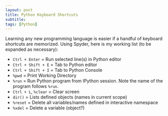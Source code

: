```yaml
---
layout: post
title: Python Keyboard Shortcuts
subtitle:  
tags: [Python]
---
```


Learning any new programming language is easier if a handful of keyboard shortcuts are memorized.  Using Spyder, here is my working list (to be expanded as necessary):    

* `Ctrl + Enter` = Run selected line(s) in Python editor 
* `Ctrl + Shift + E` = Tab to Python editor
* `Ctrl + Shift + I` = Tab to Python Console
* `%pwd` = Print Working Directory
* `%run` = Run Python program from IPython session.  Note the name of the program follows `%run`.  
* `Ctrl + L`, `%clear` = Clear screen
* `dir()` = Lists defined objects (names in current scope)
* `%reset` = Delete all variables/names defined in interactive namespace
* `%xdel` = Delete a variable (object?)
